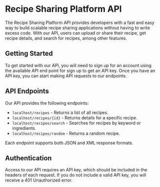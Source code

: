 # Recipe Sharing Platform API

The Recipe Sharing Platform API provides developers with a fast and easy way to build scalable recipe sharing applications without having to write excess code. With our API, users can upload or share their recipe, get recipe details, and search for recipes, among other features.

## Getting Started

To get started with our API, you will need to sign up for an account using the available API end point for sign up to get an API key. Once you have an API key, you can start making API requests to our endpoints.

## API Endpoints

Our API provides the following endpoints:

- `localhost/recipes` - Returns a list of all recipes.
- `localhost/recipes/{id}` - Returns details for a specific recipe.
- `localhost/recipes/search` - Searches for recipes by keyword or ingredients.
- `localhost/recipes/random` - Returns a random recipe.

Each endpoint supports both JSON and XML response formats.

## Authentication

Access to our API requires an API key, which should be included in the headers of each request. If you do not include a valid API key, you will receive a 401 Unauthorized error.
